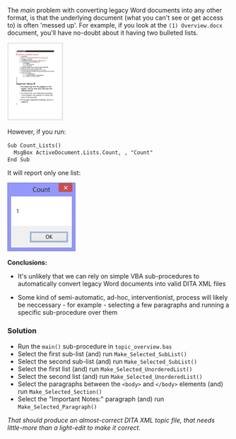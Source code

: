 
The *main* problem with converting legacy Word documents into any other format, is that the underlying document (what you can't see or get access to) is often 'messed up'. For example, if you look at the ``(1) Overview.docx`` document, you'll have no-doubt about it having two bulleted lists.

<img src="overview.png" width="25%" height="25%">

However, if you run:

```
Sub Count_Lists()
  MsgBox ActiveDocument.Lists.Count, , "Count"
End Sub
```

It will report only one list:

![image](count.png)

**Conclusions:** 

* It's unlikely that we can rely on simple VBA sub-procedures to automatically convert legacy Word documents into valid DITA XML files

* Some kind of semi-automatic, ad-hoc, interventionist, process will likely be neccessary - for example - selecting a few paragraphs and running a specific sub-procedure over them

### Solution

* Run the ``main()`` sub-procedure in ``topic_overview.bas``
* Select the first sub-list (and) run ``Make_Selected_SubList()`` 
* Select the second sub-list (and) run ``Make_Selected_SubList()``
* Select the first list (and) run ``Make_Selected_UnorderedList()``
* Select the second list (and) run ``Make_Selected_UnorderedList()``
* Select the paragraphs between the ``<body>`` and ``</body>`` elements (and) run ``Make_Selected_Section()``
* Select the "Important Notes:" paragraph (and) run ``Make_Selected_Paragraph()``

*That should produce an almost-correct DITA XML topic file, that needs little-more than a light-edit to make it correct.*  
